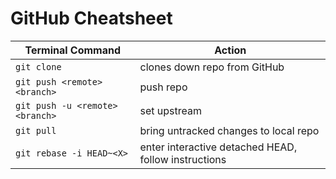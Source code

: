 # GitHub Cheatsheet


| Terminal Command | Action |
| ---------------- | ------ |
| `git clone` | clones down repo from GitHub |
| `git push <remote> <branch>` | push repo |
| `git push -u <remote> <branch>` | set upstream |
| `git pull` | bring untracked changes to local repo |
| `git rebase -i HEAD~<X>` | enter interactive detached HEAD, follow instructions |
